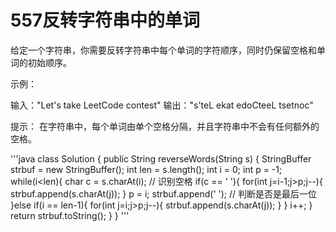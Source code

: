 # 557反转字符串中的单词
给定一个字符串，你需要反转字符串中每个单词的字符顺序，同时仍保留空格和单词的初始顺序。

示例：

输入："Let's take LeetCode contest"
输出："s'teL ekat edoCteeL tsetnoc"
 

提示：
在字符串中，每个单词由单个空格分隔，并且字符串中不会有任何额外的空格。

'''java
class Solution {
    public String reverseWords(String s) {
        StringBuffer strbuf = new StringBuffer();
        int len = s.length();
        int i = 0;
        int p = -1;
        while(i<len){
            char c = s.charAt(i);
            // 识别空格
            if(c == ' '){
                for(int j=i-1;j>p;j--){
                    strbuf.append(s.charAt(j));
                }
                p = i;
                strbuf.append(' ');
            // 判断是否是最后一位
            }else if(i == len-1){
                for(int j=i;j>p;j--){
                    strbuf.append(s.charAt(j));
                }
            }
            i++;
        }
        return strbuf.toString();
    }
}
'''
